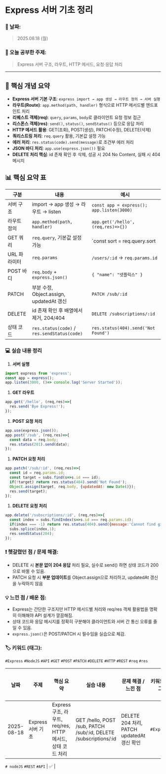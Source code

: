 # Express 서버 기초 정리

### 📅 날짜:

> 2025.08.18 (월)
> 

### 📘 오늘 공부한 주제:

> Express 서버 구조, 라우트, HTTP 메서드, 요청·응답 처리
> 

---

## 📝 핵심 개념 요약

- **Express 서버 기본 구조**: `express import → app 생성 → 라우트 정의 → 서버 실행`
- **라우트(Route)**: `app.method(path, handler)` 형식으로 HTTP 메서드별 엔드포인트 처리
- **리퀘스트 객체(req)**: `query`, `params`, `body`로 클라이언트 요청 정보 접근
- **리스폰스 객체(res)**: `send()`, `status()`, `sendStatus()` 등으로 응답 처리
- **HTTP 메서드 활용**: GET(조회), POST(생성), PATCH(수정), DELETE(삭제)
- **쿼리스트링 처리**: `req.query` 활용, 기본값 설정 가능
- **에러 처리**: `res.status(code).send(message)`로 조건부 에러 처리
- **JSON 바디 처리**: `app.use(express.json())` 필요
- **DELETE 처리 핵심**: id 존재 확인 후 삭제, 성공 시 204 No Content, 실패 시 404 메시지

## 📊 핵심 요약 표

| 구분 | 내용 | 예시 |
| --- | --- | --- |
| 서버 구조 | import → app 생성 → 라우트 → listen | `const app = express(); app.listen(3000)` |
| 라우트 정의 | `app.method(path, handler)` | `app.get('/hello', (req,res)=>{})` |
| GET 쿼리 | `req.query`, 기본값 설정 가능 | `const sort = req.query.sort |
| URL 파라미터 | `req.params` | `/users/:id` → `req.params.id` |
| POST 바디 | `req.body` + `express.json()` | `{ "name": "넷플릭스" }` |
| PATCH | 부분 수정, Object.assign, updatedAt 갱신 | `PATCH /sub/:id` |
| DELETE | id 존재 확인 후 배열에서 제거, 204/404 | `DELETE /subscriptions/:id` |
| 상태 코드 | `res.status(code)` / `res.sendStatus(code)` | `res.status(404).send('Not Found')` |

### 💻 실습 내용 정리

1. **서버 실행**

```jsx
import express from 'express';
const app = express();
app.listen(3000, ()=> console.log('Server Started'));
```

1. **GET 라우트**

```jsx
app.get('/hello', (req,res)=>{
  res.send('Bye Express!');
});
```

1. **POST 요청 처리**

```jsx
app.use(express.json());
app.post('/sub', (req,res)=>{
  const data = req.body;
  res.status(201).send(data);
});
```

1. **PATCH 요청 처리**

```jsx
app.patch('/sub/:id', (req,res)=>{
  const id = req.params.id;
  const target = subs.find(s=>s.id === id);
  if(!target) return res.status(404).send('Not Found');
  Object.assign(target, req.body, {updatedAt: new Date()});
  res.send(target);
});
```

1. **DELETE 요청 처리**

```jsx
app.delete('/subscriptions/:id', (req,res)=>{
  const index = subs.findIndex(s=>s.id === req.params.id);
  if(index === -1) return res.status(404).send({message:'Cannot find given id.'});
  subs.splice(index,1);
  res.sendStatus(204);
});
```

### ❗ 헷갈렸던 점 / 문제 해결:

- DELETE 시 **본문 없이 204 응답** 처리 필요, 실수로 send() 하면 상태 코드가 200으로 바뀔 수 있음.
- PATCH 요청 시 **부분 업데이트**를 Object.assign으로 처리하고, updatedAt 갱신을 누락하지 않음

### 💡 느낀 점 / 배운 점:

- Express는 간단한 구조지만 HTTP 메서드별 처리와 req/res 객체 활용법을 명확히 이해해야 API 설계가 깔끔해짐.
- 상태 코드와 응답 메시지를 정확히 구분해야 클라이언트와 서버 간 통신 오류를 줄일 수 있음.
- `express.json()`은 POST/PATCH 시 필수임을 실습으로 체감.

### 🏷️ 키워드 (태그):

`#Express` `#NodeJS` `#API` `#GET` `#POST` `#PATCH` `#DELETE` `#HTTP` `#REST` `#req` `#res` 

| 날짜 | 주제 | 핵심 요약 | 실습 내용 | 문제 해결 / 느낀 점 | 키워드 태그 | 복습 필요 |
| --- | --- | --- | --- | --- | --- | --- |
| 2025-08-18 | Express 서버 기초 | Express 구조, 라우트, req/res, HTTP 메서드, 상태 코드 처리 | GET /hello, POST /sub, PATCH /sub/:id, DELETE /subscriptions/:id | DELETE 204 처리, PATCH updatedAt 갱신 확인 |  `#Express` 
 `# nodeJS`
 `#REST` `#API`  | ✅ |
